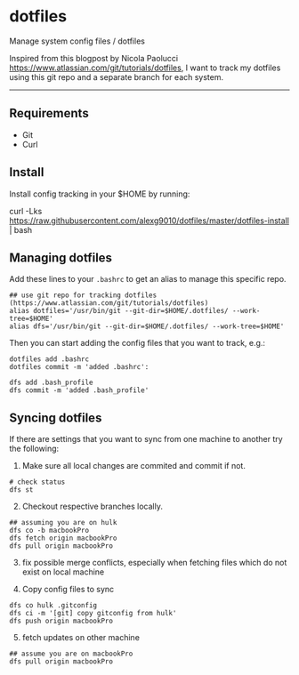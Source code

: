 # dotfiles
Manage system config files / dotfiles

Inspired from this blogpost by Nicola Paolucci https://www.atlassian.com/git/tutorials/dotfiles, I want to track my dotfiles using this git repo and a separate branch for each system. 

---- 
## Requirements



- Git
- Curl

## Install

Install config tracking in your $HOME by running:

curl -Lks https://raw.githubusercontent.com/alexg9010/dotfiles/master/dotfiles-install | bash

## Managing dotfiles


Add these lines to your `.bashrc` to get an alias to manage this specific repo.

```
## use git repo for tracking dotfiles (https://www.atlassian.com/git/tutorials/dotfiles)
alias dotfiles='/usr/bin/git --git-dir=$HOME/.dotfiles/ --work-tree=$HOME'
alias dfs='/usr/bin/git --git-dir=$HOME/.dotfiles/ --work-tree=$HOME'
```

Then you can start adding the config files that you want to track, e.g.:

``` 
dotfiles add .bashrc
dotfiles commit -m 'added .bashrc':

dfs add .bash_profile
dfs commit -m 'added .bash_profile'
```

## Syncing dotfiles

If there are settings that you want to sync from one machine to another try the following:

1. Make sure all local changes are commited and commit if not.
```
# check status
dfs st
```
2. Checkout respective branches locally.
```
## assuming you are on hulk
dfs co -b macbookPro
dfs fetch origin macbookPro
dfs pull origin macbookPro
```
3. fix possible merge conflicts, especially when fetching files which do not exist on local machine

4. Copy config files to sync
```
dfs co hulk .gitconfig
dfs ci -m '[git] copy gitconfig from hulk'
dfs push origin macbookPro
```

5. fetch updates on other machine
```
## assume you are on macbookPro
dfs pull origin macbookPro
```
